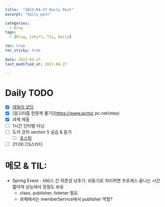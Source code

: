 ```yaml
---
title:  "2023-04-27 Daily Post"
excerpt: "daily post"

categories:
  - Blog
tags:
  - [Blog, jekyll, TIL, Daily]

toc: true
toc_sticky: true
 
date: 2023-04-27
last_modified_at: 2023-04-27

---
```


# Daily TODO

- [x] [데일리 코딩](https://urclass.codestates.com/classroom/33)
- [x] [알고리즘 한문제 풀기](https://www.acmic pc.net/step)
- [x] 과제 제출
- [ ] 1시간 인터벌 러닝
- [ ] 도커 강의 section 5 실습 & 듣기
	- [ ] [포스팅](https://yelm-212.github.io/docker_k8s/docker-section5/)
- [ ] 21:00 CS스터디

# 메모 & TIL: 

- Spring Event : 서비스 간 의존성 낮추기. 비동기로 처리하면 프로세스 끝나는 시간 짧아져 성능에서 장점도 보유
	- class, publisher, listener 필요
	- 과제에서는 memberService에서 publisher 역할?


